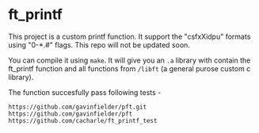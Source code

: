 # ft_printf

This project is a custom printf function. It support the "csfxXidpu" formats using "0-*.#" flags.
This repo will not be updated soon. 

You can compile it using 
`make`. It will give you an `.a` library with contain the ft_printf function and all functions from `/libft` (a general purose custom c library).

The function succesfully pass following tests -
```
https://github.com/gavinfielder/pft.git
https://github.com/gavinfielder/pft
https://github.com/cacharle/ft_printf_test
```

